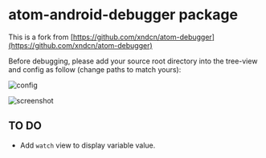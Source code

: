 # atom-android-debugger package

This is a fork from [https://github.com/xndcn/atom-debugger](https://github.com/xndcn/atom-debugger)

Before debugging, please add your source root directory into the tree-view and config as follow (change paths to match yours):

![config](https://raw.githubusercontent.com/longseespace/atom-android-debugger/master/config.png?raw=true)

![screenshot](https://raw.githubusercontent.com/longseespace/atom-android-debugger/master/screenshot.png?raw=true)


## TO DO

* Add `watch` view to display variable value.
